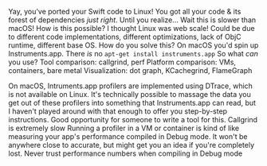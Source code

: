 Yay, you've ported your Swift code to Linux!
You got all your code & its forest of dependencies _just right_.
Until you realize...
Wait this is slower than macOS!
How is this possible? I thought Linux was web scale!
Could be due to different code implementations, different optimizations, lack of ObjC runtime, different base OS.
How do you solve this? On macOS you'd spin up Instruments.app.
There *is* no `apt-get install instruments.app`
So what _can_ you use?
Tool comparison: callgrind, perf
Platform comparison: VMs, containers, bare metal
Visualization: dot graph, KCachegrind, FlameGraph

On macOS, Intruments.app profilers are implemented using DTrace, which is not available on Linux.
It's technically possible to massage the data you get out of these profilers into something that Instruments.app can read, but I haven't played around with that enough to offer you step-by-step instructions. Good opportunity for someone to write a tool for this.
Callgrind is extremely slow
Running a profiler in a VM or container is kind of like measuring your app's performance compiled in Debug mode. It won't be anywhere close to accurate, but might get you an idea if you're completely lost.
Never trust performance numbers when compiling in Debug mode
